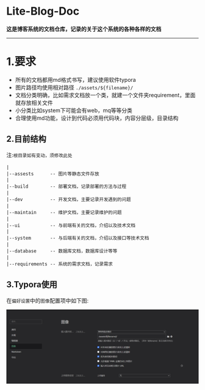 # Lite-Blog-Doc

**这是博客系统的文档仓库，记录的关于这个系统的各种各样的文档**

------

# 1.要求

- 所有的文档都用md格式书写，建议使用软件typora
- 图片路径均使用相对路径 `./assets/${filename}/`
- 文档分类明确，比如需求文档放一个类，就建一个文件夹requirement，里面就存放相关文件
- 小分类比如system下可能会有web，mq等等分类
- 合理使用md功能，设计到代码必须用代码块，内容分层级，目录结构

## 2.目前结构

注:`根目录如有变动，须修改此处`

```txt
|
|--assests      -- 图片等静态文件存放
|
|--build        -- 部署文档，记录部署的方法与过程
|
|--dev          -- 开发文档，主要记录开发遇到的问题
|
|--maintain     -- 维护文档，主要记录维护的问题
|
|--ui           -- 与前端有关的文档，介绍以及技术文档
|
|--system       -- 与后端有关的文档，介绍以及接口等技术文档
|
|--database     -- 数据库文档，数据库设计等等
|
|--requirements -- 系统的需求文档，记录需求 
```

## 3.Typora使用

在`偏好设置`中的`图像`配置项中如下图:

![image-20220808215955183](assets/README/image-20220808215955183.png)
